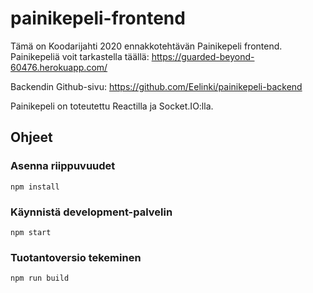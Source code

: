 # painikepeli-frontend

Tämä on Koodarijahti 2020 ennakkotehtävän Painikepeli frontend. Painikepeliä voit tarkastella täällä: https://guarded-beyond-60476.herokuapp.com/

Backendin Github-sivu: https://github.com/Eelinki/painikepeli-backend

Painikepeli on toteutettu Reactilla ja Socket.IO:lla.

## Ohjeet

### Asenna riippuvuudet

```
npm install
```

### Käynnistä development-palvelin

```
npm start
```

### Tuotantoversio tekeminen

```
npm run build
```